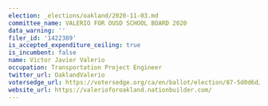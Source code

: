 ```yaml
---
election: _elections/oakland/2020-11-03.md
committee_name: VALERIO FOR OUSD SCHOOL BOARD 2020
data_warning: ''
filer_id: '1422389'
is_accepted_expenditure_ceiling: true
is_incumbent: false
name: Victor Javier Valerio
occupation: Transportation Project Engineer
twitter_url: OaklandValerio
votersedge_url: https://votersedge.org/ca/en/ballot/election/87-5d0d6d/address/null/zip/94605/contests/contest/21298/candidate/151509
website_url: https://valerioforoakland.nationbuilder.com/
---
```

